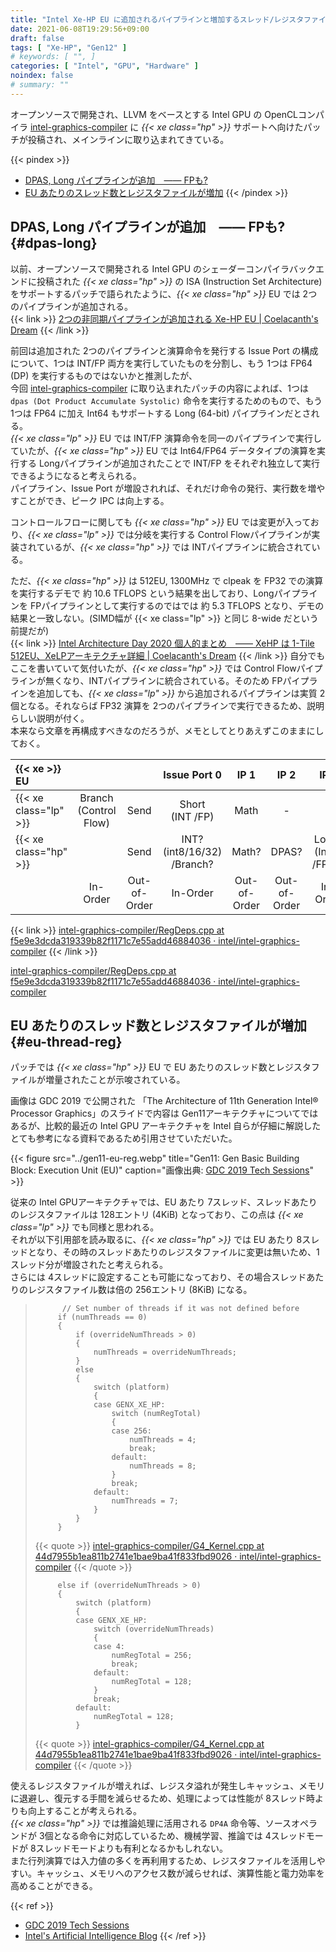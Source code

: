 ```yaml
---
title: "Intel Xe-HP EU に追加されるパイプラインと増加するスレッド/レジスタファイル"
date: 2021-06-08T19:29:56+09:00
draft: false
tags: [ "Xe-HP", "Gen12" ]
# keywords: [ "", ]
categories: [ "Intel", "GPU", "Hardware" ]
noindex: false
# summary: ""
---
```


オープンソースで開発され、LLVM をベースとする Intel GPU の OpenCLコンパイラ [intel-graphics-compiler](https://github.com/intel/intel-graphics-compiler) に *{{< xe class="hp" >}}* サポートへ向けたパッチが投稿され、メインラインに取り込まれてきている。  

{{< pindex >}}
 * [DPAS, Long パイプラインが追加　―― FPも?](#dpas-long)
 * [EU あたりのスレッド数とレジスタファイルが増加](#eu-thread-reg)
{{< /pindex >}}

## DPAS, Long パイプラインが追加　―― FPも? {#dpas-long}

以前、オープンソースで開発される Intel GPU のシェーダーコンパイラバックエンドに投稿された *{{< xe class="hp" >}}* の ISA (Instruction Set Architecture) をサポートするパッチで語られたように、*{{< xe class="hp" >}}* EU では 2つのパイプラインが追加される。  
{{< link >}} [2つの非同期パイプラインが追加される Xe-HP EU | Coelacanth's Dream](/posts/2021/04/02/xehp-add-two-async-pipeline/) {{< /link >}}

前回は追加された 2つのパイプラインと演算命令を発行する Issue Port の構成について、1つは INT/FP 両方を実行していたものを分割し、もう 1つは FP64 (DP) を実行するものではないかと推測したが、  
今回 [intel-graphics-compiler](https://github.com/intel/intel-graphics-compiler) に取り込まれたパッチの内容によれば、1つは `dpas (Dot Product Accumulate Systolic)` 命令を実行するためのもので、もう 1つは FP64 に加え Int64 もサポートする Long (64-bit) パイプラインだとされる。  
*{{< xe class="lp" >}}* EU では INT/FP 演算命令を同一のパイプラインで実行していたが、*{{< xe class="hp" >}}* EU では Int64/FP64 データタイプの演算を実行する Longパイプラインが追加されたことで INT/FP をそれぞれ独立して実行できるようになると考えられる。  
パイプライン、Issue Port が増設されれば、それだけ命令の発行、実行数を増やすことができ、ピーク IPC は向上する。  

コントロールフローに関しても *{{< xe class="hp" >}}* EU では変更が入っており、*{{< xe class="lp" >}}* では分岐を実行する Control Flowパイプラインが実装されているが、*{{< xe class="hp" >}}* では INTパイプラインに統合されている。  

ただ、*{{< xe class="hp" >}}* は 512EU, 1300MHz で clpeak を FP32 での演算を実行するデモで 約 10.6 TFLOPS という結果を出しており、Longパイプラインを FPパイプラインとして実行するのではでは 約 5.3 TFLOPS となり、デモの結果と一致しない。(SIMD幅が {{< xe class="lp" >}} と同じ 8-wide だという前提だが)  
{{< link >}} [Intel Architecture Day 2020 個人的まとめ　―― XeHP は 1-Tile 512EU、XeLPアーキテクチャ詳細 | Coelacanth's Dream](/posts/2020/08/14/intel-architecture-day-2020/#xe-hp-1t-512eu) {{< /link >}}
自分でもここを書いていて気付いたが、*{{< xe class="hp" >}}* では Control Flowパイプラインが無くなり、INTパイプラインに統合されている。そのため FPパイプラインを追加しても、*{{< xe class="lp" >}}* から追加されるパイプラインは実質 2個となる。それならば FP32 演算を 2つのパイプラインで実行できるため、説明らしい説明が付く。  
本来なら文章を再構成すべきなのだろうが、メモとしてとりあえずこのままにしておく。  

| {{< xe >}} EU |  |  | Issue Port 0 | IP 1 | IP 2 | IP 3 | IP 4? |
| :-- | :--: | :--: | :--: | :--: | :--: | :--: | :--: |
| {{< xe class="lp" >}} | Branch<br>(Control Flow) | Send | Short<br>(INT /FP) | Math | - | - | - |
| {{< xe class="hp" >}} |  | Send | INT? (int8/16/32)<br> /Branch? | Math? | DPAS? | Long?<br>(Int64 /FP64) | FP?<br>(FP16/32, BF16) |
|                       | In-Order | Out-of-Order | In-Order | Out-of-Order | Out-of-Order | In-Order | In-Order |
{{< link >}} [intel-graphics-compiler/RegDeps.cpp at f5e9e3dcda319339b82f1171c7e55add46884036 · intel/intel-graphics-compiler](https://github.com/intel/intel-graphics-compiler/blob/f5e9e3dcda319339b82f1171c7e55add46884036/visa/iga/IGALibrary/IR/RegDeps.cpp#L100) {{< /link >}}

[intel-graphics-compiler/RegDeps.cpp at f5e9e3dcda319339b82f1171c7e55add46884036 · intel/intel-graphics-compiler](https://github.com/intel/intel-graphics-compiler/blob/f5e9e3dcda319339b82f1171c7e55add46884036/visa/iga/IGALibrary/IR/RegDeps.cpp#L18)

## EU あたりのスレッド数とレジスタファイルが増加 {#eu-thread-reg}

パッチでは *{{< xe class="hp" >}}* EU で EU あたりのスレッド数とレジスタファイルが増量されたことが示唆されている。  

画像は GDC 2019 で公開された 「The Architecture of 11th Generation Intel® Processor Graphics」のスライドで内容は Gen11アーキテクチャについてではあるが、比較的最近の Intel GPU アーキテクチャを Intel 自らが仔細に解説したとても参考になる資料であるため引用させていただいた。  

{{< figure src="../gen11-eu-reg.webp" title="Gen11: Gen Basic Building Block: Execution Unit (EU)" caption="画像出典: [GDC 2019 Tech Sessions](https://software.intel.com/content/www/us/en/develop/articles/gdc-2019-tech-sessions.html?wapkw=gdc%202019)" >}}

従来の Intel GPUアーキテクチャでは、EU あたり 7スレッド、スレッドあたりのレジスタファイルは 128エントリ (4KiB) となっており、この点は *{{< xe class="lp" >}}* でも同様と思われる。  
それが以下引用部を読み取るに、*{{< xe class="hp" >}}* では EU あたり 8スレッドとなり、その時のスレッドあたりのレジスタファイルに変更は無いため、1スレッド分が増設されたと考えられる。  
さらには 4スレッドに設定することも可能になっており、その場合スレッドあたりのレジスタファイル数は倍の 256エントリ (8KiB) になる。  

 > 		     // Set number of threads if it was not defined before
 > 		    if (numThreads == 0)
 > 		    {
 > 		        if (overrideNumThreads > 0)
 > 		        {
 > 		            numThreads = overrideNumThreads;
 > 		        }
 > 		        else
 > 		        {
 > 		            switch (platform)
 > 		            {
 > 		            case GENX_XE_HP:
 > 		                switch (numRegTotal)
 > 		                {
 > 		                case 256:
 > 		                    numThreads = 4;
 > 		                    break;
 > 		                default:
 > 		                    numThreads = 8;
 > 		                }
 > 		                break;
 > 		            default:
 > 		                numThreads = 7;
 > 		            }
 > 		        }
 > 		    }
 >
 > {{< quote >}} [intel-graphics-compiler/G4_Kernel.cpp at 44d7955b1ea811b2741e1bae9ba41f833fbd9026 · intel/intel-graphics-compiler](https://github.com/intel/intel-graphics-compiler/blob/44d7955b1ea811b2741e1bae9ba41f833fbd9026/visa/G4_Kernel.cpp#L918) {{< /quote >}}
 >
 > 		    else if (overrideNumThreads > 0)
 > 		    {
 > 		        switch (platform)
 > 		        {
 > 		        case GENX_XE_HP:
 > 		            switch (overrideNumThreads)
 > 		            {
 > 		            case 4:
 > 		                numRegTotal = 256;
 > 		                break;
 > 		            default:
 > 		                numRegTotal = 128;
 > 		            }
 > 		            break;
 > 		        default:
 > 		            numRegTotal = 128;
 > 		        }
 >
 > {{< quote >}} [intel-graphics-compiler/G4_Kernel.cpp at 44d7955b1ea811b2741e1bae9ba41f833fbd9026 · intel/intel-graphics-compiler](https://github.com/intel/intel-graphics-compiler/blob/44d7955b1ea811b2741e1bae9ba41f833fbd9026/visa/G4_Kernel.cpp#L829) {{< /quote >}}

使えるレジスタファイルが増えれば、レジスタ溢れが発生しキャッシュ、メモリに退避し、復元する手間を減らせるため、処理によっては性能が 8スレッド時よりも向上することが考えられる。  
*{{< xe class="hp" >}}* では推論処理に活用される `DP4A` 命令等、ソースオペランドが 3個となる命令に対応しているため、機械学習、推論では 4スレッドモードが 8スレッドモードよりも有利となるかもしれない。  
また行列演算では入力値の多くを再利用するため、レジスタファイルを活用しやすい。キャッシュ、メモリへのアクセス数が減らせれば、演算性能と電力効率を高めることができる。  

{{< ref >}}
 * [GDC 2019 Tech Sessions](https://software.intel.com/content/www/us/en/develop/articles/gdc-2019-tech-sessions.html?wapkw=gdc%202019)
 * [Intel's Artificial Intelligence Blog](https://www.intel.com/content/www/us/en/artificial-intelligence/posts/openvino-tiger-lake.html)
{{< /ref >}}
